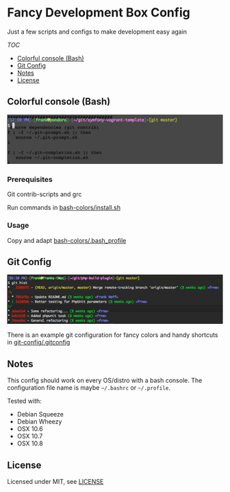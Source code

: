 # Fancy Development Box Config

Just a few scripts and configs to make development easy again

*TOC*
- [Colorful console (Bash)](#colorful-console-bash)
- [Git Config](#git-config)
- [Notes](#notes)
- [License](#license)

## Colorful console (Bash)

![Colorful console (Bash)](doc/images/screenshot_terminal.png)

### Prerequisites

Git contrib-scripts and grc

Run commands in [bash-colors/install.sh](bash-colors/install.sh)

### Usage

Copy and adapt [bash-colors/.bash_profile](bash-colors/.bash_profile)

## Git Config

![Git Config](doc/images/screenshot_git_hist.png)

There is an example git configuration for fancy colors and handy shortcuts in [git-config/.gitconfig](/git-config/.gitconfig)

## Notes

This config should work on every OS/distro with a bash console. The configuration file name is maybe ```~/.bashrc``` or ```~/.profile```.

Tested with:
- Debian Squeeze
- Debian Wheezy
- OSX 10.6
- OSX 10.7
- OSX 10.8

## License

Licensed under MIT, see [LICENSE](LICENSE)
